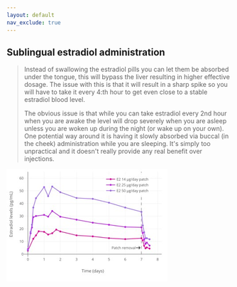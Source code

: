 ```yaml
---
layout: default
nav_exclude: true
---
```


## Sublingual estradiol administration
> Instead of swallowing the estradiol pills you can
let them be absorbed under the tongue, this will
bypass the liver resulting in higher effective
dosage. The issue with this is that it will result in a
sharp spike so you will have to take it every 4:th
hour to get even close to a stable estradiol blood
level.
>  
> The obvious issue is that while you can take
estradiol every 2nd hour when you are awake the
level will drop severely when you are asleep
unless you are woken up during the night (or wake
up on your own). One potential way around it is
having it slowly absorbed via buccal (in the cheek)
administration while you are sleeping.
It's simply too unpractical and it doesn't really
provide any real benefit over injections.

![]( ../media/e_patches_levels.jpg)